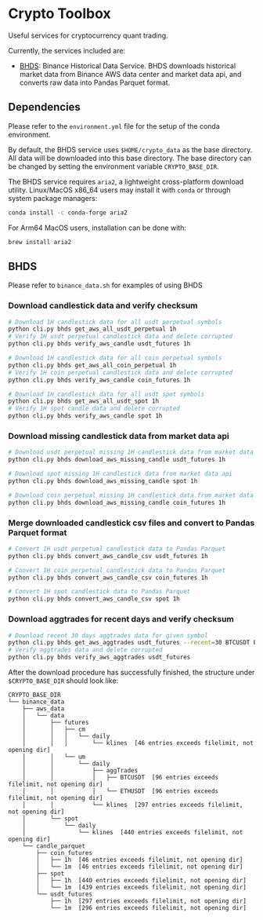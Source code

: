 # Crypto Toolbox

Useful services for cryptocurrency quant trading.

Currently, the services included are:
- [BHDS](#bhds): Binance Historical Data Service. BHDS downloads historical market data from Binance AWS data center and market data api, and converts raw data into Pandas Parquet format.

## Dependencies

Please refer to the `environment.yml` file for the setup of the conda environment.

By default, the BHDS service uses `$HOME/crypto_data` as the base directory. All data will be downloaded into this base directory. The base directory can be changed by setting the environment variable `CRYPTO_BASE_DIR`.

The BHDS service requires `aria2`, a lightweight cross-platform download utility. 
Linux/MacOS x86_64 users may install it with `conda` or through system package managers:

``` bash
conda install -c conda-forge aria2
```

For Arm64 MacOS users, installation can be done with:

``` bash
brew install aria2
```

## BHDS

Please refer to `binance_data.sh` for examples of using BHDS

### Download candlestick data and verify checksum

```bash
# Download 1H candlestick data for all usdt perpetual symbols
python cli.py bhds get_aws_all_usdt_perpetual 1h
# Verify 1H usdt perpetual candlestick data and delete corrupted
python cli.py bhds verify_aws_candle usdt_futures 1h

# Download 1H candlestick data for all coin perpetual symbols
python cli.py bhds get_aws_all_coin_perpetual 1h
# Verify 1H coin perpetual candlestick data and delete corrupted
python cli.py bhds verify_aws_candle coin_futures 1h

# Download 1H candlestick data for all usdt spot symbols
python cli.py bhds get_aws_all_usdt_spot 1h
# Verify 1H spot candle data and delete corrupted
python cli.py bhds verify_aws_candle spot 1h
```

### Download missing candlestick data from market data api

```bash
# Download usdt perpetual missing 1H candlestick data from market data api 
python cli.py bhds download_aws_missing_candle usdt_futures 1h

# Download spot missing 1H candlestick data from market data api
python cli.py bhds download_aws_missing_candle spot 1h

# Download coin perpetual missing 1H candlestick data from market data api
python cli.py bhds download_aws_missing_candle coin_futures 1h
```

### Merge downloaded candlestick csv files and convert to Pandas Parquet format

```bash
# Convert 1H usdt perpetual candlestick data to Pandas Parquet
python cli.py bhds convert_aws_candle_csv usdt_futures 1h

# Convert 1H coin perpetual candlestick data to Pandas Parquet
python cli.py bhds convert_aws_candle_csv coin_futures 1h

# Convert 1H spot candlestick data to Pandas Parquet
python cli.py bhds convert_aws_candle_csv spot 1h
```

### Download aggtrades for recent days and verify checksum

```bash
# Download recent 30 days aggtrades data for given symbol
python cli.py bhds get_aws_aggtrades usdt_futures --recent=30 BTCUSDT ETHUSDT
# Verify aggtrades data and delete corrupted
python cli.py bhds verify_aws_aggtrades usdt_futures
```

After the download procedure has successfully finished, the structure under `$CRYPTO_BASE_DIR` should look like:

```
CRYPTO_BASE_DIR
└── binance_data
    ├── aws_data
    │   └── data
    │       ├── futures
    │       │   ├── cm
    │       │   │   └── daily
    │       │   │       └── klines  [46 entries exceeds filelimit, not opening dir]
    │       │   └── um
    │       │       └── daily
    │       │           ├── aggTrades
    │       │           │   ├── BTCUSDT  [96 entries exceeds filelimit, not opening dir]
    │       │           │   └── ETHUSDT  [96 entries exceeds filelimit, not opening dir]
    │       │           └── klines  [297 entries exceeds filelimit, not opening dir]
    │       └── spot
    │           └── daily
    │               └── klines  [440 entries exceeds filelimit, not opening dir]
    └── candle_parquet
        ├── coin_futures
        │   ├── 1h  [46 entries exceeds filelimit, not opening dir]
        │   └── 1m  [46 entries exceeds filelimit, not opening dir]
        ├── spot
        │   ├── 1h  [440 entries exceeds filelimit, not opening dir]
        │   └── 1m  [439 entries exceeds filelimit, not opening dir]
        └── usdt_futures
            ├── 1h  [297 entries exceeds filelimit, not opening dir]
            └── 1m  [296 entries exceeds filelimit, not opening dir]
```

